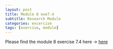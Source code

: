 ```yaml
---
layout: post
title: Module 8 exe7.4
subtitle: Research Module
categories: excercise
tags: [exercise, module]
---
```



[docs]: https://sudeshnaidoo.github.io/assets/pdf/Exe8_4G_Exe7_4.xlsx

Please find the module 8 exercise 7.4 here -> [here][docs]
